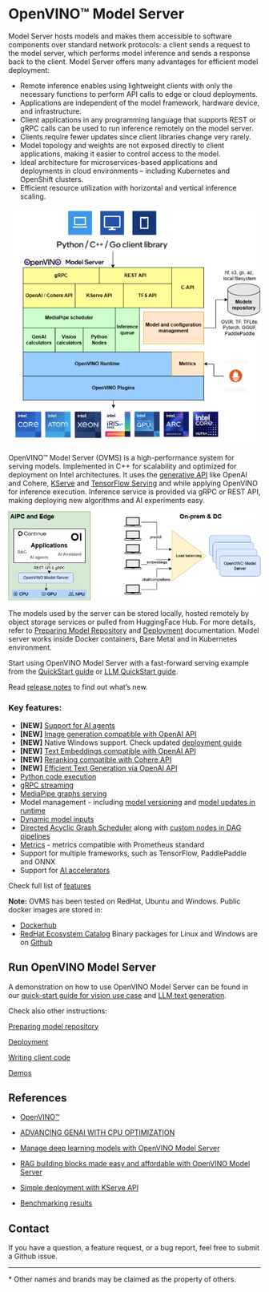 # OpenVINO&trade; Model Server

Model Server hosts models and makes them accessible to software components over standard network protocols: a client sends a request to the model server, which performs model inference and sends a response back to the client. Model Server offers many advantages for efficient model deployment:
- Remote inference enables using lightweight clients with only the necessary functions to perform API calls to edge or cloud deployments.
- Applications are independent of the model framework, hardware device, and infrastructure.
- Client applications in any programming language that supports REST or gRPC calls can be used to run inference remotely on the model server.
- Clients require fewer updates since client libraries change very rarely.
- Model topology and weights are not exposed directly to client applications, making it easier to control access to the model.
- Ideal architecture for microservices-based applications and deployments in cloud environments – including Kubernetes and OpenShift clusters.
- Efficient resource utilization with horizontal and vertical inference scaling.

![OVMS diagram](docs/ovms_diagram.png)

OpenVINO&trade; Model Server (OVMS) is a high-performance system for serving models. Implemented in C++ for scalability and optimized for deployment on Intel architectures. It uses the [generative API](https://docs.openvino.ai/2025/model-server/ovms_docs_clients_genai.html) like OpenAI and Cohere, [KServe](https://docs.openvino.ai/2025/model-server/ovms_docs_clients_kfs.html) and [TensorFlow Serving](https://docs.openvino.ai/2025/model-server/ovms_docs_clients_tfs.html) and while applying OpenVINO for inference execution. Inference service is provided via gRPC or REST API, making deploying new algorithms and AI experiments easy.

![OVMS picture](docs/ovms_high_level.png)

The models used by the server can be stored locally, hosted remotely by object storage services or pulled from HuggingFace Hub. For more details, refer to [Preparing Model Repository](https://docs.openvino.ai/2025/model-server/ovms_docs_models_repository.html) and [Deployment](https://docs.openvino.ai/2025/model-server/ovms_docs_deploying_server.html) documentation.
Model server works inside Docker containers, Bare Metal and in Kubernetes environment.

Start using OpenVINO Model Server with a fast-forward serving example from the [QuickStart guide](https://docs.openvino.ai/2025/model-server/ovms_docs_quick_start_guide.html) or [LLM QuickStart guide](https://docs.openvino.ai/2025/model-server/ovms_docs_llm_quickstart.html).

Read [release notes](https://github.com/openvinotoolkit/model_server/releases) to find out what’s new.

### Key features:
- **[NEW]** [Support for AI agents](https://docs.openvino.ai/2025/model-server/ovms_demos_continuous_batching_agent.html)
- **[NEW]** [Image generation compatible with OpenAI API](https://docs.openvino.ai/2025/model-server/ovms_demos_image_generation.html)
- **[NEW]** Native Windows support. Check updated [deployment guide](https://docs.openvino.ai/2025/model-server/ovms_docs_deploying_server_baremetal.html)
- **[NEW]** [Text Embeddings compatible with OpenAI API](https://docs.openvino.ai/2025/model-server/ovms_demos_embeddings.html)
- **[NEW]** [Reranking compatible with Cohere API](https://docs.openvino.ai/2025/model-server/ovms_demos_rerank.html)
- **[NEW]** [Efficient Text Generation via OpenAI API](https://docs.openvino.ai/2025/model-server/ovms_demos_continuous_batching.html)
- [Python code execution](docs/python_support/reference.md)
- [gRPC streaming](docs/streaming_endpoints.md)
- [MediaPipe graphs serving](docs/mediapipe.md)
- Model management - including [model versioning](docs/model_version_policy.md) and [model updates in runtime](docs/online_config_changes.md)
- [Dynamic model inputs](docs/shape_batch_size_and_layout.md)
- [Directed Acyclic Graph Scheduler](docs/dag_scheduler.md) along with [custom nodes in DAG pipelines](docs/custom_node_development.md)
- [Metrics](docs/metrics.md) - metrics compatible with Prometheus standard
- Support for multiple frameworks, such as TensorFlow, PaddlePaddle and ONNX
- Support for [AI accelerators](./docs/accelerators.md)

Check full list of [features](./docs/features.md)

**Note:** OVMS has been tested on RedHat, Ubuntu and Windows. 
Public docker images are stored in:
- [Dockerhub](https://hub.docker.com/r/openvino/model_server)
- [RedHat Ecosystem Catalog](https://catalog.redhat.com/software/containers/intel/openvino-model-server/607833052937385fc98515de)
Binary packages for Linux and Windows are on [Github](https://github.com/openvinotoolkit/model_server/releases)

## Run OpenVINO Model Server

A demonstration on how to use OpenVINO Model Server can be found in our [quick-start guide for vision use case](docs/ovms_quickstart.md) and [LLM text generation](docs/llm/quickstart.md).

Check also other instructions:

[Preparing model repository](https://docs.openvino.ai/2025/model-server/ovms_docs_models_repository.html)

[Deployment](https://docs.openvino.ai/2025/model-server/ovms_docs_deploying_server.html)

[Writing client code](https://docs.openvino.ai/2025/model-server/ovms_docs_server_app.html)

[Demos](https://docs.openvino.ai/2025/model-server/ovms_docs_demos.html)



## References

* [OpenVINO&trade;](https://software.intel.com/en-us/openvino-toolkit)

* [ADVANCING GENAI WITH CPU OPTIMIZATION](https://cdrdv2-public.intel.com/864404/vFINAL_Intel%20SLM%20Whitepaper.pdf)

* [Manage deep learning models with OpenVINO Model Server](https://developers.redhat.com/articles/2024/07/03/manage-deep-learning-models-openvino-model-server#)

* [RAG building blocks made easy and affordable with OpenVINO Model Server](https://medium.com/openvino-toolkit/rag-building-blocks-made-easy-and-affordable-with-openvino-model-server-e7b03da5012b)

* [Simple deployment with KServe API](https://blog.openvino.ai/blog-posts/kserve-api)

* [Benchmarking results](https://docs.openvino.ai/2025/about-openvino/performance-benchmarks.html)


## Contact

If you have a question, a feature request, or a bug report, feel free to submit a Github issue.


---
\* Other names and brands may be claimed as the property of others.

